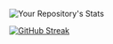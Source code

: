 ![Your Repository's Stats](https://github-readme-stats.vercel.app/api/top-langs/?username=greydoubt&theme=blue-green)

[![GitHub Streak](http://github-readme-streak-stats.herokuapp.com?user=greydoubt&theme=dark&background=000000)](https://git.io/streak-stats)


<!--
**greydoubt/greydoubt** is a ✨ _special_ ✨ repository because its `README.md` (this file) appears on your GitHub profile.

Here are some ideas to get you started:

- 🔭 I’m currently working on ...
- 🌱 I’m currently learning ...
- 👯 I’m looking to collaborate on ...
- 🤔 I’m looking for help with ...
- 💬 Ask me about ...
- 📫 How to reach me: ...
- 😄 Pronouns: ...
- ⚡ Fun fact: ...
-->

